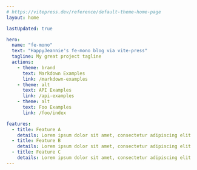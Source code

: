 ```yaml
---
# https://vitepress.dev/reference/default-theme-home-page
layout: home

lastUpdated: true

hero:
  name: "fe-mono"
  text: "HappyJeannie's fe-mono blog via vite-press"
  tagline: My great project tagline
  actions:
    - theme: brand
      text: Markdown Examples
      link: /markdown-examples
    - theme: alt
      text: API Examples
      link: /api-examples
    - theme: alt
      text: Foo Examples
      link: /foo/index

features:
  - title: Feature A
    details: Lorem ipsum dolor sit amet, consectetur adipiscing elit
  - title: Feature B
    details: Lorem ipsum dolor sit amet, consectetur adipiscing elit
  - title: Feature C
    details: Lorem ipsum dolor sit amet, consectetur adipiscing elit
---
```


